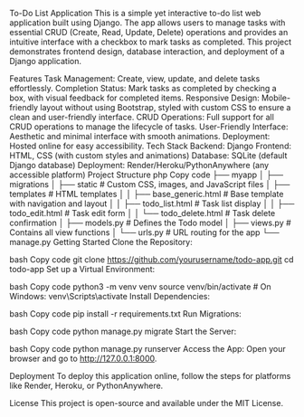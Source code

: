 To-Do List Application
This is a simple yet interactive to-do list web application built using Django. The app allows users to manage tasks with essential CRUD (Create, Read, Update, Delete) operations and provides an intuitive interface with a checkbox to mark tasks as completed. This project demonstrates frontend design, database interaction, and deployment of a Django application.

Features
Task Management: Create, view, update, and delete tasks effortlessly.
Completion Status: Mark tasks as completed by checking a box, with visual feedback for completed items.
Responsive Design: Mobile-friendly layout without using Bootstrap, styled with custom CSS to ensure a clean and user-friendly interface.
CRUD Operations: Full support for all CRUD operations to manage the lifecycle of tasks.
User-Friendly Interface: Aesthetic and minimal interface with smooth animations.
Deployment: Hosted online for easy accessibility.
Tech Stack
Backend: Django
Frontend: HTML, CSS (with custom styles and animations)
Database: SQLite (default Django database)
Deployment: Render/Heroku/PythonAnywhere (any accessible platform)
Project Structure
php
Copy code
├── myapp
│   ├── migrations
│   ├── static                # Custom CSS, images, and JavaScript files
│   ├── templates             # HTML templates
│   │   ├── base_generic.html # Base template with navigation and layout
│   │   ├── todo_list.html    # Task list display
│   │   ├── todo_edit.html    # Task edit form
│   │   └── todo_delete.html  # Task delete confirmation
│   ├── models.py             # Defines the Todo model
│   ├── views.py              # Contains all view functions
│   └── urls.py               # URL routing for the app
└── manage.py
Getting Started
Clone the Repository:

bash
Copy code
git clone https://github.com/yourusername/todo-app.git
cd todo-app
Set up a Virtual Environment:

bash
Copy code
python3 -m venv venv
source venv/bin/activate  # On Windows: venv\Scripts\activate
Install Dependencies:

bash
Copy code
pip install -r requirements.txt
Run Migrations:

bash
Copy code
python manage.py migrate
Start the Server:

bash
Copy code
python manage.py runserver
Access the App: Open your browser and go to http://127.0.0.1:8000.

Deployment
To deploy this application online, follow the steps for platforms like Render, Heroku, or PythonAnywhere.

License
This project is open-source and available under the MIT License.
